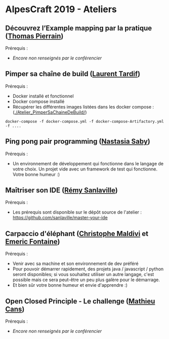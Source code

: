 # AlpesCraft 2019 - Ateliers


## Découvrez l’Example mapping par la pratique ([Thomas Pierrain](https://github.com/tpierrain))

Prérequis :
- *Encore non renseignés par le conférencier*

## Pimper sa chaîne de build ([Laurent Tardif](https://github.com/LaurentTardif))

Prérequis :
- Docker installé et fonctionnel
- Docker compose installé 
- Récupérer les différentes images listées dans les docker compose : ([./Atelier_PimperSaChaineDeBuild/](./Atelier_PimperSaChaineDeBuild/))
 
 ``` docker-compose -f docker-compose.yml -f docker-compose-Artifactory.yml -f .... ``` 

## Ping pong pair programming ([Nastasia Saby](https://github.com/NastasiaS))

Prérequis :
- Un environnement de développement qui fonctionne dans le langage de votre choix. Un projet vide avec un framework de test qui fonctionne. Votre bonne humeur :)

## Maîtriser son IDE ([Rémy Sanlaville](https://github.com/sanlaville))

Prérequis :
- Les prérequis sont disponible sur le dépôt source de l'atelier : https://github.com/sanlaville/master-your-ide

## Carpaccio d'éléphant ([Christophe Maldivi](https://github.com/ChristopheMaldivi) et [Emeric Fontaine](https://github.com/EmericFo))

Prérequis :
- Venir avec sa machine et son environnement de dev préféré
- Pour pouvoir démarrer rapidement, des projets java / javascript / python seront disponibles; si vous souhaitez utiliser un autre langage, c'est possible mais ce sera peut-être un peu plus galère pour le démarrage.
- Et bien sûr votre bonne humeur et envie d'apprendre :)


## Open Closed Principle - Le challenge ([Mathieu Cans](https://github.com/mathieucans))

Prérequis :
- *Encore non renseignés par le conférencier*
